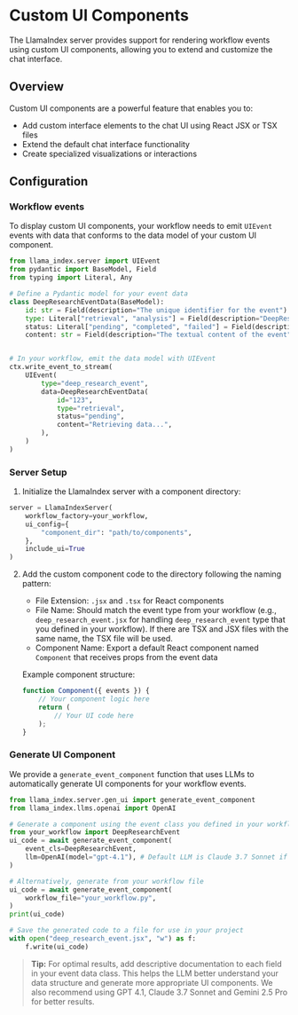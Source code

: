 # Custom UI Components

The LlamaIndex server provides support for rendering workflow events using custom UI components, allowing you to extend and customize the chat interface.

## Overview

Custom UI components are a powerful feature that enables you to:

- Add custom interface elements to the chat UI using React JSX or TSX files
- Extend the default chat interface functionality
- Create specialized visualizations or interactions

## Configuration

### Workflow events

To display custom UI components, your workflow needs to emit `UIEvent` events with data that conforms to the data model of your custom UI component.

```python
from llama_index.server import UIEvent
from pydantic import BaseModel, Field
from typing import Literal, Any

# Define a Pydantic model for your event data
class DeepResearchEventData(BaseModel):
    id: str = Field(description="The unique identifier for the event")
    type: Literal["retrieval", "analysis"] = Field(description="DeepResearch has two main stages: retrieval and analysis")
    status: Literal["pending", "completed", "failed"] = Field(description="The current status of the event")
    content: str = Field(description="The textual content of the event")


# In your workflow, emit the data model with UIEvent
ctx.write_event_to_stream(
    UIEvent(
        type="deep_research_event",
        data=DeepResearchEventData(
            id="123",
            type="retrieval",
            status="pending",
            content="Retrieving data...",
        ),
    )
)
```

### Server Setup

1. Initialize the LlamaIndex server with a component directory:

```python
server = LlamaIndexServer(
    workflow_factory=your_workflow,
    ui_config={
        "component_dir": "path/to/components",
    },
    include_ui=True
)
```

2. Add the custom component code to the directory following the naming pattern:

   - File Extension: `.jsx` and `.tsx` for React components
   - File Name: Should match the event type from your workflow (e.g., `deep_research_event.jsx` for handling `deep_research_event` type that you defined in your workflow). If there are TSX and JSX files with the same name, the TSX file will be used.
   - Component Name: Export a default React component named `Component` that receives props from the event data

   Example component structure:

   ```jsx
   function Component({ events }) {
       // Your component logic here
       return (
           // Your UI code here
       );
   }
   ```

### Generate UI Component

We provide a `generate_event_component` function that uses LLMs to automatically generate UI components for your workflow events.

```python
from llama_index.server.gen_ui import generate_event_component
from llama_index.llms.openai import OpenAI

# Generate a component using the event class you defined in your workflow
from your_workflow import DeepResearchEvent
ui_code = await generate_event_component(
    event_cls=DeepResearchEvent,
    llm=OpenAI(model="gpt-4.1"), # Default LLM is Claude 3.7 Sonnet if not provided
)

# Alternatively, generate from your workflow file
ui_code = await generate_event_component(
    workflow_file="your_workflow.py",
)
print(ui_code)

# Save the generated code to a file for use in your project
with open("deep_research_event.jsx", "w") as f:
    f.write(ui_code)
```

> **Tip:** For optimal results, add descriptive documentation to each field in your event data class. This helps the LLM better understand your data structure and generate more appropriate UI components. We also recommend using GPT 4.1, Claude 3.7 Sonnet and Gemini 2.5 Pro for better results.
